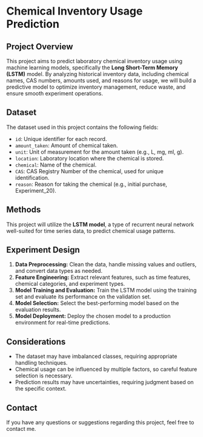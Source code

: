 # Chemical Inventory Usage Prediction

## Project Overview

This project aims to predict laboratory chemical inventory usage using machine learning models, specifically the **Long Short-Term Memory (LSTM)** model. By analyzing historical inventory data, including chemical names, CAS numbers, amounts used, and reasons for usage, we will build a predictive model to optimize inventory management, reduce waste, and ensure smooth experiment operations.

## Dataset

The dataset used in this project contains the following fields:

* `id`: Unique identifier for each record.
* `amount_taken`: Amount of chemical taken.
* `unit`: Unit of measurement for the amount taken (e.g., L, mg, ml, g).
* `location`: Laboratory location where the chemical is stored.
* `chemical`: Name of the chemical.
* `CAS`: CAS Registry Number of the chemical, used for unique identification.
* `reason`: Reason for taking the chemical (e.g., initial purchase, Experiment_20).


## Methods

This project will utilize the **LSTM model**, a type of recurrent neural network well-suited for time series data, to predict chemical usage patterns.

## Experiment Design

1. **Data Preprocessing:** Clean the data, handle missing values and outliers, and convert data types as needed.
2. **Feature Engineering:** Extract relevant features, such as time features, chemical categories, and experiment types.
3. **Model Training and Evaluation:** Train the LSTM model using the training set and evaluate its performance on the validation set.
4. **Model Selection:** Select the best-performing model based on the evaluation results.
5. **Model Deployment:** Deploy the chosen model to a production environment for real-time predictions.

## Considerations

* The dataset may have imbalanced classes, requiring appropriate handling techniques.
* Chemical usage can be influenced by multiple factors, so careful feature selection is necessary.
* Prediction results may have uncertainties, requiring judgment based on the specific context.

## Contact

If you have any questions or suggestions regarding this project, feel free to contact me.
